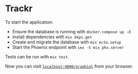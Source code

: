 # Trackr

To start the application:

  * Ensure the database is running with `docker-compose up -d`
  * Install dependencies with `mix deps.get`
  * Create and migrate the database with `mix ecto.setup`
  * Start the Phoenix endpoint with `iex -S mix phx.server`

Tests can be run with `mix test`.

Now you can visit [`localhost:4000/graphiql`](http://localhost:4000/graphiql) from your browser.
